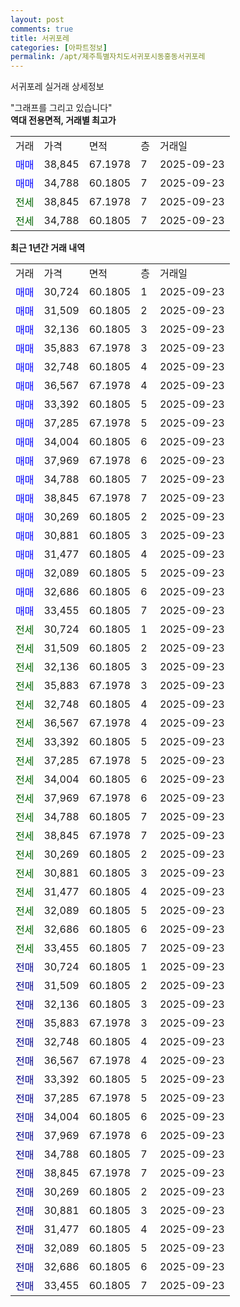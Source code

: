 ```yaml
---
layout: post
comments: true
title: 서귀포레
categories: [아파트정보]
permalink: /apt/제주특별자치도서귀포시동홍동서귀포레
---
```


서귀포레 실거래 상세정보

<script type="text/javascript">
  google.charts.load('current', {'packages':['line', 'corechart']});
  google.charts.setOnLoadCallback(drawChart);

  function drawChart() {
    var data = new google.visualization.DataTable();
    data.addColumn('date', '거래일');
    data.addColumn('number', "매매");
    data.addColumn('number', "전세");
    data.addColumn('number', "전매");

    data.addRows([[new Date(Date.parse("2025-09-23")), 30724, null, null], [new Date(Date.parse("2025-09-23")), 31509, null, null], [new Date(Date.parse("2025-09-23")), 32136, null, null], [new Date(Date.parse("2025-09-23")), 35883, null, null], [new Date(Date.parse("2025-09-23")), 32748, null, null], [new Date(Date.parse("2025-09-23")), 36567, null, null], [new Date(Date.parse("2025-09-23")), 33392, null, null], [new Date(Date.parse("2025-09-23")), 37285, null, null], [new Date(Date.parse("2025-09-23")), 34004, null, null], [new Date(Date.parse("2025-09-23")), 37969, null, null], [new Date(Date.parse("2025-09-23")), 34788, null, null], [new Date(Date.parse("2025-09-23")), 38845, null, null], [new Date(Date.parse("2025-09-23")), 30269, null, null], [new Date(Date.parse("2025-09-23")), 30881, null, null], [new Date(Date.parse("2025-09-23")), 31477, null, null], [new Date(Date.parse("2025-09-23")), 32089, null, null], [new Date(Date.parse("2025-09-23")), 32686, null, null], [new Date(Date.parse("2025-09-23")), 33455, null, null], [new Date(Date.parse("2025-09-23")), null, 30724, null], [new Date(Date.parse("2025-09-23")), null, 31509, null], [new Date(Date.parse("2025-09-23")), null, 32136, null], [new Date(Date.parse("2025-09-23")), null, 35883, null], [new Date(Date.parse("2025-09-23")), null, 32748, null], [new Date(Date.parse("2025-09-23")), null, 36567, null], [new Date(Date.parse("2025-09-23")), null, 33392, null], [new Date(Date.parse("2025-09-23")), null, 37285, null], [new Date(Date.parse("2025-09-23")), null, 34004, null], [new Date(Date.parse("2025-09-23")), null, 37969, null], [new Date(Date.parse("2025-09-23")), null, 34788, null], [new Date(Date.parse("2025-09-23")), null, 38845, null], [new Date(Date.parse("2025-09-23")), null, 30269, null], [new Date(Date.parse("2025-09-23")), null, 30881, null], [new Date(Date.parse("2025-09-23")), null, 31477, null], [new Date(Date.parse("2025-09-23")), null, 32089, null], [new Date(Date.parse("2025-09-23")), null, 32686, null], [new Date(Date.parse("2025-09-23")), null, 33455, null], [new Date(Date.parse("2025-09-23")), null, null, 30724], [new Date(Date.parse("2025-09-23")), null, null, 31509], [new Date(Date.parse("2025-09-23")), null, null, 32136], [new Date(Date.parse("2025-09-23")), null, null, 35883], [new Date(Date.parse("2025-09-23")), null, null, 32748], [new Date(Date.parse("2025-09-23")), null, null, 36567], [new Date(Date.parse("2025-09-23")), null, null, 33392], [new Date(Date.parse("2025-09-23")), null, null, 37285], [new Date(Date.parse("2025-09-23")), null, null, 34004], [new Date(Date.parse("2025-09-23")), null, null, 37969], [new Date(Date.parse("2025-09-23")), null, null, 34788], [new Date(Date.parse("2025-09-23")), null, null, 38845], [new Date(Date.parse("2025-09-23")), null, null, 30269], [new Date(Date.parse("2025-09-23")), null, null, 30881], [new Date(Date.parse("2025-09-23")), null, null, 31477], [new Date(Date.parse("2025-09-23")), null, null, 32089], [new Date(Date.parse("2025-09-23")), null, null, 32686], [new Date(Date.parse("2025-09-23")), null, null, 33455]]);

    var options = {
      hAxis: {
        format: 'yyyy/MM/dd'
      },    
      lineWidth: 0,
      pointsVisible: true,    
      title: '최근 1년간 유형별 실거래가 분포',
      legend: { position: 'bottom' }
    };

    var formatter = new google.visualization.NumberFormat({pattern:'###,###'} );
    formatter.format(data, 1);
    formatter.format(data, 2);
    
    setTimeout(function() {
        var chart = new google.visualization.LineChart(document.getElementById('columnchart_material'));
        chart.draw(data, (options));
        document.getElementById('loading').style.display = 'none';
    }, 200);
  }
</script>


<div id="loading" style="z-index:20; display: block; margin-left: 0px">"그래프를 그리고 있습니다"</div>
<div id="columnchart_material" style="width: 95%; margin-left: 0px; display: block"></div>
<!-- contents start -->
<b>역대 전용면적, 거래별 최고가</b>
<table class="sortable">
    <tr>
      <td>거래</td>
      <td>가격</td>
      <td>면적</td>
      <td>층</td>
      <td>거래일</td>
    </tr>
        <tr>
          <td><a style="color: blue">매매</a></td>
          <td>38,845</td>
          <td>67.1978</td>
          <td>7</td>
          <td>2025-09-23</td>
        </tr>            <tr>
          <td><a style="color: blue">매매</a></td>
          <td>34,788</td>
          <td>60.1805</td>
          <td>7</td>
          <td>2025-09-23</td>
        </tr>        
        <tr>
              <td><a style="color: darkgreen">전세</a></td>
              <td>38,845</td>
              <td>67.1978</td>
              <td>7</td>
              <td>2025-09-23</td>
            </tr>            <tr>
              <td><a style="color: darkgreen">전세</a></td>
              <td>34,788</td>
              <td>60.1805</td>
              <td>7</td>
              <td>2025-09-23</td>
            </tr>        
    
</table>

<b>최근 1년간 거래 내역</b>

<table class="sortable">
    <tr>
      <td>거래</td>
      <td>가격</td>
      <td>면적</td>
      <td>층</td>
      <td>거래일</td>
    </tr>
    <tr>
      <td><a style="color: blue">매매</a></td>
      <td>30,724</td>
      <td>60.1805</td>
      <td>1</td>
      <td>2025-09-23</td>
    </tr>          <tr>
      <td><a style="color: blue">매매</a></td>
      <td>31,509</td>
      <td>60.1805</td>
      <td>2</td>
      <td>2025-09-23</td>
    </tr>          <tr>
      <td><a style="color: blue">매매</a></td>
      <td>32,136</td>
      <td>60.1805</td>
      <td>3</td>
      <td>2025-09-23</td>
    </tr>          <tr>
      <td><a style="color: blue">매매</a></td>
      <td>35,883</td>
      <td>67.1978</td>
      <td>3</td>
      <td>2025-09-23</td>
    </tr>          <tr>
      <td><a style="color: blue">매매</a></td>
      <td>32,748</td>
      <td>60.1805</td>
      <td>4</td>
      <td>2025-09-23</td>
    </tr>          <tr>
      <td><a style="color: blue">매매</a></td>
      <td>36,567</td>
      <td>67.1978</td>
      <td>4</td>
      <td>2025-09-23</td>
    </tr>          <tr>
      <td><a style="color: blue">매매</a></td>
      <td>33,392</td>
      <td>60.1805</td>
      <td>5</td>
      <td>2025-09-23</td>
    </tr>          <tr>
      <td><a style="color: blue">매매</a></td>
      <td>37,285</td>
      <td>67.1978</td>
      <td>5</td>
      <td>2025-09-23</td>
    </tr>          <tr>
      <td><a style="color: blue">매매</a></td>
      <td>34,004</td>
      <td>60.1805</td>
      <td>6</td>
      <td>2025-09-23</td>
    </tr>          <tr>
      <td><a style="color: blue">매매</a></td>
      <td>37,969</td>
      <td>67.1978</td>
      <td>6</td>
      <td>2025-09-23</td>
    </tr>          <tr>
      <td><a style="color: blue">매매</a></td>
      <td>34,788</td>
      <td>60.1805</td>
      <td>7</td>
      <td>2025-09-23</td>
    </tr>          <tr>
      <td><a style="color: blue">매매</a></td>
      <td>38,845</td>
      <td>67.1978</td>
      <td>7</td>
      <td>2025-09-23</td>
    </tr>          <tr>
      <td><a style="color: blue">매매</a></td>
      <td>30,269</td>
      <td>60.1805</td>
      <td>2</td>
      <td>2025-09-23</td>
    </tr>          <tr>
      <td><a style="color: blue">매매</a></td>
      <td>30,881</td>
      <td>60.1805</td>
      <td>3</td>
      <td>2025-09-23</td>
    </tr>          <tr>
      <td><a style="color: blue">매매</a></td>
      <td>31,477</td>
      <td>60.1805</td>
      <td>4</td>
      <td>2025-09-23</td>
    </tr>          <tr>
      <td><a style="color: blue">매매</a></td>
      <td>32,089</td>
      <td>60.1805</td>
      <td>5</td>
      <td>2025-09-23</td>
    </tr>          <tr>
      <td><a style="color: blue">매매</a></td>
      <td>32,686</td>
      <td>60.1805</td>
      <td>6</td>
      <td>2025-09-23</td>
    </tr>          <tr>
      <td><a style="color: blue">매매</a></td>
      <td>33,455</td>
      <td>60.1805</td>
      <td>7</td>
      <td>2025-09-23</td>
    </tr>          <tr>
      <td><a style="color: darkgreen">전세</a></td>
      <td>30,724</td>
      <td>60.1805</td>
      <td>1</td>
      <td>2025-09-23</td>
    </tr>          <tr>
      <td><a style="color: darkgreen">전세</a></td>
      <td>31,509</td>
      <td>60.1805</td>
      <td>2</td>
      <td>2025-09-23</td>
    </tr>          <tr>
      <td><a style="color: darkgreen">전세</a></td>
      <td>32,136</td>
      <td>60.1805</td>
      <td>3</td>
      <td>2025-09-23</td>
    </tr>          <tr>
      <td><a style="color: darkgreen">전세</a></td>
      <td>35,883</td>
      <td>67.1978</td>
      <td>3</td>
      <td>2025-09-23</td>
    </tr>          <tr>
      <td><a style="color: darkgreen">전세</a></td>
      <td>32,748</td>
      <td>60.1805</td>
      <td>4</td>
      <td>2025-09-23</td>
    </tr>          <tr>
      <td><a style="color: darkgreen">전세</a></td>
      <td>36,567</td>
      <td>67.1978</td>
      <td>4</td>
      <td>2025-09-23</td>
    </tr>          <tr>
      <td><a style="color: darkgreen">전세</a></td>
      <td>33,392</td>
      <td>60.1805</td>
      <td>5</td>
      <td>2025-09-23</td>
    </tr>          <tr>
      <td><a style="color: darkgreen">전세</a></td>
      <td>37,285</td>
      <td>67.1978</td>
      <td>5</td>
      <td>2025-09-23</td>
    </tr>          <tr>
      <td><a style="color: darkgreen">전세</a></td>
      <td>34,004</td>
      <td>60.1805</td>
      <td>6</td>
      <td>2025-09-23</td>
    </tr>          <tr>
      <td><a style="color: darkgreen">전세</a></td>
      <td>37,969</td>
      <td>67.1978</td>
      <td>6</td>
      <td>2025-09-23</td>
    </tr>          <tr>
      <td><a style="color: darkgreen">전세</a></td>
      <td>34,788</td>
      <td>60.1805</td>
      <td>7</td>
      <td>2025-09-23</td>
    </tr>          <tr>
      <td><a style="color: darkgreen">전세</a></td>
      <td>38,845</td>
      <td>67.1978</td>
      <td>7</td>
      <td>2025-09-23</td>
    </tr>          <tr>
      <td><a style="color: darkgreen">전세</a></td>
      <td>30,269</td>
      <td>60.1805</td>
      <td>2</td>
      <td>2025-09-23</td>
    </tr>          <tr>
      <td><a style="color: darkgreen">전세</a></td>
      <td>30,881</td>
      <td>60.1805</td>
      <td>3</td>
      <td>2025-09-23</td>
    </tr>          <tr>
      <td><a style="color: darkgreen">전세</a></td>
      <td>31,477</td>
      <td>60.1805</td>
      <td>4</td>
      <td>2025-09-23</td>
    </tr>          <tr>
      <td><a style="color: darkgreen">전세</a></td>
      <td>32,089</td>
      <td>60.1805</td>
      <td>5</td>
      <td>2025-09-23</td>
    </tr>          <tr>
      <td><a style="color: darkgreen">전세</a></td>
      <td>32,686</td>
      <td>60.1805</td>
      <td>6</td>
      <td>2025-09-23</td>
    </tr>          <tr>
      <td><a style="color: darkgreen">전세</a></td>
      <td>33,455</td>
      <td>60.1805</td>
      <td>7</td>
      <td>2025-09-23</td>
    </tr>          <tr>
      <td><a style="color: darkblue">전매</a></td>
      <td>30,724</td>
      <td>60.1805</td>
      <td>1</td>
      <td>2025-09-23</td>
    </tr>          <tr>
      <td><a style="color: darkblue">전매</a></td>
      <td>31,509</td>
      <td>60.1805</td>
      <td>2</td>
      <td>2025-09-23</td>
    </tr>          <tr>
      <td><a style="color: darkblue">전매</a></td>
      <td>32,136</td>
      <td>60.1805</td>
      <td>3</td>
      <td>2025-09-23</td>
    </tr>          <tr>
      <td><a style="color: darkblue">전매</a></td>
      <td>35,883</td>
      <td>67.1978</td>
      <td>3</td>
      <td>2025-09-23</td>
    </tr>          <tr>
      <td><a style="color: darkblue">전매</a></td>
      <td>32,748</td>
      <td>60.1805</td>
      <td>4</td>
      <td>2025-09-23</td>
    </tr>          <tr>
      <td><a style="color: darkblue">전매</a></td>
      <td>36,567</td>
      <td>67.1978</td>
      <td>4</td>
      <td>2025-09-23</td>
    </tr>          <tr>
      <td><a style="color: darkblue">전매</a></td>
      <td>33,392</td>
      <td>60.1805</td>
      <td>5</td>
      <td>2025-09-23</td>
    </tr>          <tr>
      <td><a style="color: darkblue">전매</a></td>
      <td>37,285</td>
      <td>67.1978</td>
      <td>5</td>
      <td>2025-09-23</td>
    </tr>          <tr>
      <td><a style="color: darkblue">전매</a></td>
      <td>34,004</td>
      <td>60.1805</td>
      <td>6</td>
      <td>2025-09-23</td>
    </tr>          <tr>
      <td><a style="color: darkblue">전매</a></td>
      <td>37,969</td>
      <td>67.1978</td>
      <td>6</td>
      <td>2025-09-23</td>
    </tr>          <tr>
      <td><a style="color: darkblue">전매</a></td>
      <td>34,788</td>
      <td>60.1805</td>
      <td>7</td>
      <td>2025-09-23</td>
    </tr>          <tr>
      <td><a style="color: darkblue">전매</a></td>
      <td>38,845</td>
      <td>67.1978</td>
      <td>7</td>
      <td>2025-09-23</td>
    </tr>          <tr>
      <td><a style="color: darkblue">전매</a></td>
      <td>30,269</td>
      <td>60.1805</td>
      <td>2</td>
      <td>2025-09-23</td>
    </tr>          <tr>
      <td><a style="color: darkblue">전매</a></td>
      <td>30,881</td>
      <td>60.1805</td>
      <td>3</td>
      <td>2025-09-23</td>
    </tr>          <tr>
      <td><a style="color: darkblue">전매</a></td>
      <td>31,477</td>
      <td>60.1805</td>
      <td>4</td>
      <td>2025-09-23</td>
    </tr>          <tr>
      <td><a style="color: darkblue">전매</a></td>
      <td>32,089</td>
      <td>60.1805</td>
      <td>5</td>
      <td>2025-09-23</td>
    </tr>          <tr>
      <td><a style="color: darkblue">전매</a></td>
      <td>32,686</td>
      <td>60.1805</td>
      <td>6</td>
      <td>2025-09-23</td>
    </tr>          <tr>
      <td><a style="color: darkblue">전매</a></td>
      <td>33,455</td>
      <td>60.1805</td>
      <td>7</td>
      <td>2025-09-23</td>
    </tr>      </table>
<!-- contents end -->    

